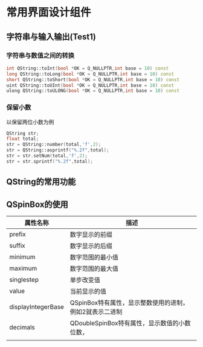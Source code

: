 # 常用界面设计组件

## 字符串与输入输出(Test1)

### 字符串与数值之间的转换

```C++
int QString::toInt(bool *OK = Q_NULLPTR,int base = 10) const
long QString::toLong(bool *OK = Q_NULLPTR,int base = 10) const
short QString::toShort(bool *OK = Q_NULLPTR,int base = 10) const
uint QString::toUInt(bool *OK = Q_NULLPTR,int base = 10) const
ulong QString::toULONG(bool *OK = Q_NULLPTR,int base = 10) const
```

### 保留小数

以保留两位小数为例

```C++
QString str;
float total;
str = QString::number(total,'f',2);
str = QString::asprintf("%.2f",total);
str = str.setNum(total,'f',2);
str = str.sprintf("%.2f",total);
```

## QString的常用功能

## QSpinBox的使用

| 属性名称           | 描述                                                    |
| ------------------ | ------------------------------------------------------- |
| prefix             | 数字显示的前缀                                          |
| suffix             | 数字显示的后缀                                          |
| minimum            | 数字范围的最小值                                        |
| maximum            | 数字范围的最大值                                        |
| singlestep         | 单步改变值                                              |
| value              | 当前显示的值                                            |
| displayIntegerBase | QSpinBox特有属性，显示整数使用的进制，例如2就表示二进制 |
| decimals           | QDoubleSpinBox特有属性，显示数值的小数位数，            |
|                    |                                                         |

